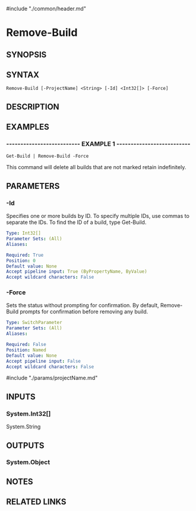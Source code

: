 #include "./common/header.md"

# Remove-Build

## SYNOPSIS

## SYNTAX

```
Remove-Build [-ProjectName] <String> [-Id] <Int32[]> [-Force]
```

## DESCRIPTION

## EXAMPLES

### -------------------------- EXAMPLE 1 --------------------------
```
Get-Build | Remove-Build -Force
```

This command will delete all builds that are not marked retain indefinitely.

## PARAMETERS

### -Id
Specifies one or more builds by ID.
To specify multiple IDs, 
use commas to separate the IDs.
To find the ID of a build,
type Get-Build.

```yaml
Type: Int32[]
Parameter Sets: (All)
Aliases: 

Required: True
Position: 0
Default value: None
Accept pipeline input: True (ByPropertyName, ByValue)
Accept wildcard characters: False
```

### -Force
Sets the status without prompting for confirmation.
By default, Remove-Build prompts for confirmation before removing
any build.

```yaml
Type: SwitchParameter
Parameter Sets: (All)
Aliases: 

Required: False
Position: Named
Default value: None
Accept pipeline input: False
Accept wildcard characters: False
```

#include "./params/projectName.md"

## INPUTS

### System.Int32[]
System.String

## OUTPUTS

### System.Object

## NOTES

## RELATED LINKS

